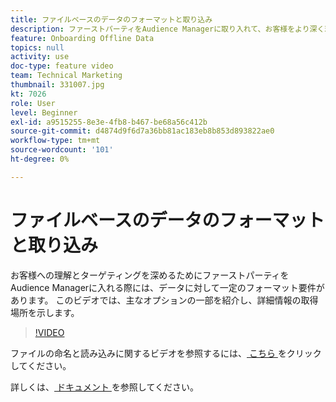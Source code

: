 ```yaml
---
title: ファイルベースのデータのフォーマットと取り込み
description: ファーストパーティをAudience Managerに取り入れて、お客様をより深く理解し、ターゲットを設定する際に、主なオプションをいくつか説明します。 データの特定の書式設定要件について説明します。
feature: Onboarding Offline Data
topics: null
activity: use
doc-type: feature video
team: Technical Marketing
thumbnail: 331007.jpg
kt: 7026
role: User
level: Beginner
exl-id: a9515255-8e3e-4fb8-b467-be68a56c412b
source-git-commit: d4874d9f6d7a36bb81ac183eb8b853d893822ae0
workflow-type: tm+mt
source-wordcount: '101'
ht-degree: 0%

---
```


# ファイルベースのデータのフォーマットと取り込み

お客様への理解とターゲティングを深めるためにファーストパーティをAudience Managerに入れる際には、データに対して一定のフォーマット要件があります。 このビデオでは、主なオプションの一部を紹介し、詳細情報の取得場所を示します。

>[!VIDEO](https://video.tv.adobe.com/v/331007/?quality=12&learn=on)

ファイルの命名と読み込みに関するビデオを参照するには、[ こちら ](steps-for-ingesting-file-based-data.md) をクリックしてください。

詳しくは、[ ドキュメント ](https://experienceleague.adobe.com/docs/audience-manager/user-guide/implementation-integration-guides/sending-audience-data/batch-data-transfer-process/inbound-file-contents.html?lang=ja&) を参照してください。
